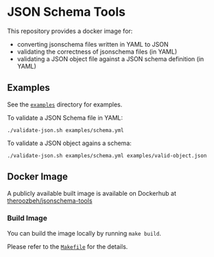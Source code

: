 # JSON Schema Tools

This repository provides a docker image for:
- converting jsonschema files written in YAML to JSON
- validating the correctness of jsonschema files (in YAML)
- validating a JSON object file against a JSON schema definition (in YAML) 

## Examples

See the [`examples`](examples) directory for examples. 

To validate a JSON Schema file in YAML:
```
./validate-json.sh examples/schema.yml
```

To validate a JSON object agains a schema:
```
./validate-json.sh examples/schema.yml examples/valid-object.json 
```

## Docker Image
A publicly available built image is available on Dockerhub at [theroozbeh/jsonschema-tools](https://hub.docker.com/repository/docker/theroozbeh/jsonschema-tools/general)

### Build Image
You can build the image locally by running `make build`. 

Please refer to the [`Makefile`](Makefile) for the details. 


